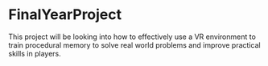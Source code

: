 # FinalYearProject
 
This project will be looking into how to effectively use a VR environment to train procedural memory to solve real world problems and improve practical skills in players.
